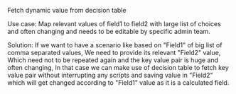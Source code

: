 Fetch dynamic value from decision table

Use case: Map relevant values of field1 to field2 with large list of choices and often changing and needs to be editable by specific admin team.

Solution: If we want to have a scenario like based on "Field1" of big list of comma separated values, We need to provide its relevant "Field2" value, Which need not to be repeated again and the key value pair is huge and often changing, In that case we can make use of decision table to fetch key value pair without interrupting any scripts and saving value in "Field2" which will get changed according to "Field1" value as it is a calculated field.
